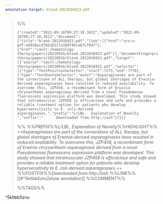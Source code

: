 ```yaml
---
annotation-target: blood.2022016923.pdf
---
```



>%%
>```annotation-json
>{"created":"2022-09-16T09:27:18.381Z","updated":"2022-09-16T09:27:18.381Z","document":{"title":"blood.2022016923.pdf","link":[{"href":"urn:x-pdf:eb910ac47bb1031fa160f46ca67cf947"},{"href":"vault:/hematology-theroy/papers/20220916/blood.2022016923.pdf"}],"documentFingerprint":"eb910ac47bb1031fa160f46ca67cf947"},"uri":"vault:/hematology-theroy/papers/20220916/blood.2022016923.pdf","target":[{"source":"vault:/hematology-theroy/papers/20220916/blood.2022016923.pdf","selector":[{"type":"TextPositionSelector","start":7273,"end":7770},{"type":"TextQuoteSelector","exact":"Asparaginases are part of the cornerstone of ALL therapy, but global shortages of Erwinia-derived asparaginases have resulted in reduced availability. To overcome this, JZP458, a recombinant form of Erwinia chrysanthemi asparaginase derived from a novel Pseudomonas fluorescens expression platform was developed. This study showed that intramuscular JZP458 is efficacious and safe and provides a reliable treatment option for patients who develop hypersensitivity to E. coli-derived asparaginases.","prefix":"L/LBL.  Explanation of Novelty  ","suffix":"      Downloaded from http://ash"}]}]}
>```
>%%
>*%%PREFIX%%L/LBL.  Explanation of Novelty%%HIGHLIGHT%% ==Asparaginases are part of the cornerstone of ALL therapy, but global shortages of Erwinia-derived asparaginases have resulted in reduced availability. To overcome this, JZP458, a recombinant form of Erwinia chrysanthemi asparaginase derived from a novel Pseudomonas fluorescens expression platform was developed. This study showed that intramuscular JZP458 is efficacious and safe and provides a reliable treatment option for patients who develop hypersensitivity to E. coli-derived asparaginases.== %%POSTFIX%%Downloaded from http://ash*
>%%LINK%%[[#^5kltbb5znu|show annotation]]
>%%COMMENT%%
>
>%%TAGS%%
>
^5kltbb5znu

